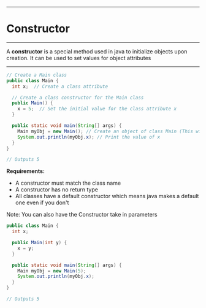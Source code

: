 
---
# Constructor
---
A **constructor**  is a special method used in java to initialize objects upon creation. It can be used to set values for object attributes

---


```java
// Create a Main class
public class Main {
  int x;  // Create a class attribute

  // Create a class constructor for the Main class
  public Main() {
    x = 5;  // Set the initial value for the class attribute x
  }

  public static void main(String[] args) {
    Main myObj = new Main(); // Create an object of class Main (This will call the constructor)
    System.out.println(myObj.x); // Print the value of x
  }
}

// Outputs 5
```

**Requirements:**
- A constructor must match the class name
- A constructor has no return type
- All classes have a default constructor which means java makes a default one even if you don't


Note: You can also have the Constructor take in parameters
```java
public class Main {
  int x;

  public Main(int y) {
    x = y;
  }

  public static void main(String[] args) {
    Main myObj = new Main(5);
    System.out.println(myObj.x);
  }
}

// Outputs 5
```